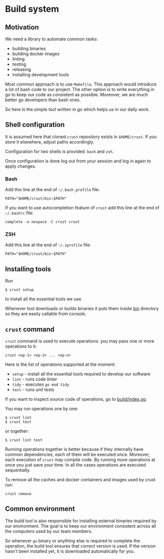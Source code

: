 # Build system

## Motivation

We need a library to automate common tasks:
- building binaries
- building docker images
- linting
- testing
- releasing
- installing development tools

Most common approach is to use `Makefile`. This approach would introduce a lot of bash code to our project.
The other option is to write everything in go to keep our code as consistent as possible.
Moreover, we are much better go developers than bash ones.

So here is the simple tool written in go which helps us in our daily work.

## Shell configuration
It is assumed here that cloned `crust` repository exists in `$HOME/crust`.
If you store it elsewhere, adjust paths accordingly.

Configuration for two shells is provided: `bash` and `zsh`.

Once configuration is done log out from your session and log in again to apply changes.

### Bash
Add this line at the end of `~/.bash_profile` file:

```
PATH="$HOME/crust/bin:$PATH"
```

If you want to use autocompletion feature of `crust` add this line at the end of `~/.bashrc` file:

```
complete -o nospace -C crust crust 
```

### ZSH

Add this line at the end of `~/.zprofile` file:

```
PATH="$HOME/crust/bin:$PATH"
```


## Installing tools

Run

```
$ crust setup
```

to install all the essential tools we use.

Whenever tool downloads or builds binaries it puts them inside [bin](../bin) directory so they are
easily callable from console.

## `crust` command

`crust` command is used to execute operations. you may pass one or more operations to it:

`crust <op-1> <op-2> ... <op-n>`

Here is the list of operations supported at the moment:

- `setup` - install all the essential tools required to develop our software
- `lint` - runs code linter
- `tidy` - executes `go mod tidy`
- `test` - runs unit tests

If you want to inspect source code of operations, go to [build/index.go](index.go). 

You may run operations one by one:

```
$ crust lint
$ crust test
```

or together:

```
$ crust lint test
```

Running operations together is better because if they internally have common dependencies, each of them will
be executed once. Moreover, each execution of `crust` may compile code. By running more operations at once
you just save your time. In all the cases operations are executed sequentially.

To remove all the caches and docker containers and images used by crust run:

```
crust remove
```

## Common environment

The build tool is also responsible for installing external binaries required by our environment.
The goal is to keep our environment consistent across all the computers used by our team members.

So whenever `go` binary or anything else is required to complete the operation, the build tool ensures
that correct version is used. If the version hasn't been installed yet, it is downloaded automatically for you.
